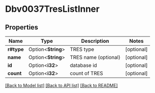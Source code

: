# Dbv0037TresListInner

## Properties

Name | Type | Description | Notes
------------ | ------------- | ------------- | -------------
**r#type** | Option<**String**> | TRES type | [optional]
**name** | Option<**String**> | TRES name (optional) | [optional]
**id** | Option<**i32**> | database id | [optional]
**count** | Option<**i32**> | count of TRES | [optional]

[[Back to Model list]](../README.md#documentation-for-models) [[Back to API list]](../README.md#documentation-for-api-endpoints) [[Back to README]](../README.md)


